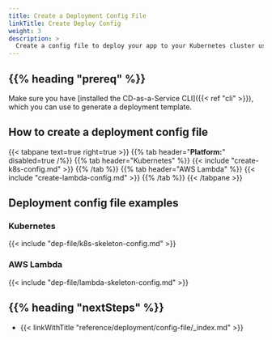```yaml
---
title: Create a Deployment Config File
linkTitle: Create Deploy Config
weight: 3
description: >
  Create a config file to deploy your app to your Kubernetes cluster using CD-as-a-Service.
---
```


## {{% heading "prereq" %}}

Make sure you have [installed the CD-as-a-Service CLI]({{< ref "cli" >}}), which you can use to generate a deployment template.

## How to create a deployment config file

{{< tabpane text=true right=true >}}
{{% tab header="**Platform:**" disabled=true /%}}
{{% tab header="Kubernetes" %}}
{{< include "create-k8s-config.md" >}}
{{% /tab %}}
{{% tab header="AWS Lambda" %}}
{{< include "create-lambda-config.md" >}}
{{% /tab %}}
{{< /tabpane >}}

## Deployment config file examples

### Kubernetes

{{< include "dep-file/k8s-skeleton-config.md" >}}

### AWS Lambda

{{< include "dep-file/lambda-skeleton-config.md" >}}


## {{% heading "nextSteps" %}}

* {{< linkWithTitle "reference/deployment/config-file/_index.md" >}}
